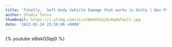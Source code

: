 ```yaml
---
title: 'Finally,  Soft-body Vehicle Damage that works in Unity | Dev Progress #7'
author: Studio Tatsu
thumbnail: https://i.ytimg.com/vi/sI8ekGStpj0/mqdefault.jpg
date: '2022-01-24 23:30:06 +0000'
---
```


{% youtube sI8ekGStpj0 %}